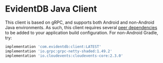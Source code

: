 # EvidentDB Java Client

This client is based on gRPC, and supports both Android and non-Android Java
environments. As such, this client requires several
[peer dependencies](https://github.com/grpc/grpc-java) to be added to your application
build configuration.  For non-Android Gradle, try:

```groovy
implementation 'com.evidentdb:client:LATEST'
implementation 'io.grpc:grpc-netty-shaded:1.49.2'
implementation 'io.cloudevents:cloudevents-core:2.3.0'
```
